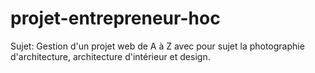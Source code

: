 # projet-entrepreneur-hoc

Sujet: Gestion d'un projet web de A à Z avec pour sujet la photographie d'architecture, architecture d'intérieur et design.
